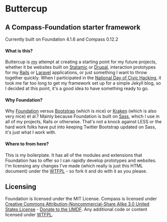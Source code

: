 # Buttercup

## A Compass-Foundation starter framework

Currently built on Foundation 4.1.6 and Compass 0.12.2

#### What is this?

Buttercup is <a href="http://pendragondevelopment.com">my</a> attempt at creating a starting point for my future projects, whether it be websites built on <a href="http://statamic.com">Statamic</a> or <a href="http://drupal.org">Drupal</a>, interaction prototypes for my <a href="http://rubyonrails.org">Rails</a> or <a href="http://laravel.com">Laravel</a> applications, or just something I want to throw together quickly. When I participated in the <a href="http://hackforchange.org">National Day of Civic Hacking</a>, it took me far too long to get my framework set up for a simple Jekyll blog, so I decided at this point, it's a good idea to have something ready to go.

#### Why Foundation?

Why <a href="http://foundation.zurb.com">Foundation</a> versus <a href="http://twitter.github.io/bootstrap">Bootstrap</a> (which is nice) or <a href="http://cferdinandi.github.io/kraken">Kraken</a> (which is also very nice) et al.? Mainly because Foundation is built on <a href="http://sass-lang.com">Sass</a>, which I use in all of my projects, Rails or otherwise. That's not a knock against LESS or the hard work folks have put into keeping Twitter Bootstrap updated on Sass, it's just what I work with.

#### Where to from here?

This is my boilerplate. It has all of the modules and extensions that Foundation has to offer so I can rapidly develop prototypes and websites. I'm licensing any changes I've made (which really is just this HTML document) under the <a href="http://www.wtfpl.net/">WTFPL</a> - so fork it and do with it as you please.

## Licensing

Foundation is licensed under the MIT License. Compass is licensed under <a href="http://creativecommons.org/licenses/by-nc-sa/3.0/us/">Creative Commons Attribution-Noncommercial-Share Alike 3.0 United States License</a> - <a href="http://umdf.org/compass">Donate to the UMDF</a>. Any additional code or content licensed under <a href="http://wtfpl.net">WTFPL</a>.
